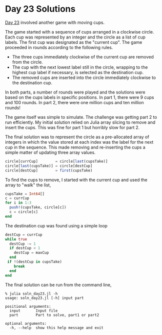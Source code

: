 # Day 23 Solutions

[Day 23](https://adventofcode.com/2020/day/23) involved another game
with moving cups. 

The game started with a sequence of cups arranged in a clockwise
circle. Each cup was represented by an integer and the circle as a
list of cup labels. The first cup was designated as the "current
cup". The game proceeded in rounds according to the following rules.

- The three cups immediately clockwise of the current cup
  are removed from the circle.
- The cup with the next lowest label still in the circle, wrapping to
  the highest cup label if necessary, is selected as the destination
  cup.
- The removed cups are inserted into the circle immediately clockwise
  to the destination cup.
  
In both parts, a number of rounds were played and the solutions were
based on the cups labels in specific positions. In part 1, there were
9 cups and 100 rounds. In part 2, there were one million cups and ten
million rounds!

The game itself was simple to simulate. The challenge was getting
part 2 to run efficiently. My initial solution relied on Julia
array slicing to remove and insert the cups. This was fine for
part 1 but horribly slow for part 2.

The final solution was to represent the circle as a pre-allocated
array of integers in which the value stored at each index was the
label for the next cup in the sequence. This made removing and
re-inserting the cups a simple matter of updating three array values.

```julia
circle[currCup]        = circle[last(cupsTake)]
circle[last(cupsTake)] = circle[destCup]
circle[destCup]        = first(cupsTake)
```

To find the cups to remove, I started with the current cup
and used the array to "walk" the list,

```julia
cupsTake = Int64[]
c = currCup
for i in 1:3
  push!(cupsTake, circle[c])
  c = circle[c]
end
```

The destination cup was found using a simple loop

```julia
destCup = currCup
while true
  destCup -= 1
  if destCup < 1
    destCup = maxCup
  end
 if !(destCup in cupsTake)
    break
  end
end
```

The final solution can be run from the command line,

```
% julia soln_day23.jl -h
usage: soln_day23.jl [-h] input part

positional arguments:
  input       Input file
  part        Part to solve, part1 or part2

optional arguments:
  -h, --help  show this help message and exit
```
